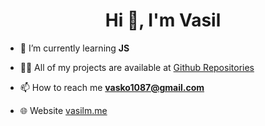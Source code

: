 <h1 align="center">Hi 👋, I'm Vasil</h1>

- 🌱 I’m currently learning **JS**

- 👨‍💻 All of my projects are available at [Github Repositories](https://github.com/vasilm1?tab=repositories)

- 📫 How to reach me **vasko1087@gmail.com**

- 🌐 Website [vasilm.me](https://vasilm.me)

<p align="left">
</p>
